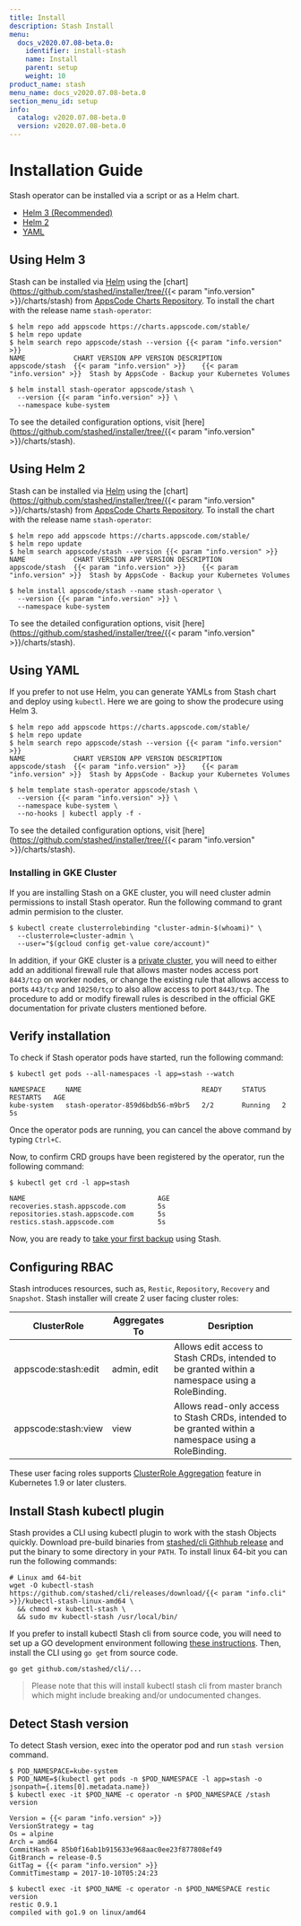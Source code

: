 ```yaml
---
title: Install
description: Stash Install
menu:
  docs_v2020.07.08-beta.0:
    identifier: install-stash
    name: Install
    parent: setup
    weight: 10
product_name: stash
menu_name: docs_v2020.07.08-beta.0
section_menu_id: setup
info:
  catalog: v2020.07.08-beta.0
  version: v2020.07.08-beta.0
---
```


# Installation Guide

Stash operator can be installed via a script or as a Helm chart.

<ul class="nav nav-tabs" id="installerTab" role="tablist">
  <li class="nav-item">
    <a class="nav-link active" id="helm3-tab" data-toggle="tab" href="#helm3" role="tab" aria-controls="helm3" aria-selected="true">Helm 3 (Recommended)</a>
  </li>
  <li class="nav-item">
    <a class="nav-link" id="helm2-tab" data-toggle="tab" href="#helm2" role="tab" aria-controls="helm2" aria-selected="false">Helm 2</a>
  </li>
  <li class="nav-item">
    <a class="nav-link" id="script-tab" data-toggle="tab" href="#script" role="tab" aria-controls="script" aria-selected="false">YAML</a>
  </li>
</ul>
<div class="tab-content" id="installerTabContent">
  <div class="tab-pane fade show active" id="helm3" role="tabpanel" aria-labelledby="helm3-tab">

## Using Helm 3

Stash can be installed via [Helm](https://helm.sh/) using the [chart](https://github.com/stashed/installer/tree/{{< param "info.version" >}}/charts/stash) from [AppsCode Charts Repository](https://github.com/appscode/charts). To install the chart with the release name `stash-operator`:

```console
$ helm repo add appscode https://charts.appscode.com/stable/
$ helm repo update
$ helm search repo appscode/stash --version {{< param "info.version" >}}
NAME            CHART VERSION APP VERSION DESCRIPTION
appscode/stash  {{< param "info.version" >}}    {{< param "info.version" >}}  Stash by AppsCode - Backup your Kubernetes Volumes

$ helm install stash-operator appscode/stash \
  --version {{< param "info.version" >}} \
  --namespace kube-system
```

To see the detailed configuration options, visit [here](https://github.com/stashed/installer/tree/{{< param "info.version" >}}/charts/stash).

</div>
<div class="tab-pane fade" id="helm2" role="tabpanel" aria-labelledby="helm2-tab">

## Using Helm 2

Stash can be installed via [Helm](https://helm.sh/) using the [chart](https://github.com/stashed/installer/tree/{{< param "info.version" >}}/charts/stash) from [AppsCode Charts Repository](https://github.com/appscode/charts). To install the chart with the release name `stash-operator`:

```console
$ helm repo add appscode https://charts.appscode.com/stable/
$ helm repo update
$ helm search appscode/stash --version {{< param "info.version" >}}
NAME            CHART VERSION APP VERSION DESCRIPTION
appscode/stash  {{< param "info.version" >}}    {{< param "info.version" >}}  Stash by AppsCode - Backup your Kubernetes Volumes

$ helm install appscode/stash --name stash-operator \
  --version {{< param "info.version" >}} \
  --namespace kube-system
```

To see the detailed configuration options, visit [here](https://github.com/stashed/installer/tree/{{< param "info.version" >}}/charts/stash).

</div>
<div class="tab-pane fade" id="script" role="tabpanel" aria-labelledby="script-tab">

## Using YAML

If you prefer to not use Helm, you can generate YAMLs from Stash chart and deploy using `kubectl`. Here we are going to show the prodecure using Helm 3.

```console
$ helm repo add appscode https://charts.appscode.com/stable/
$ helm repo update
$ helm search repo appscode/stash --version {{< param "info.version" >}}
NAME            CHART VERSION APP VERSION DESCRIPTION
appscode/stash  {{< param "info.version" >}}    {{< param "info.version" >}}  Stash by AppsCode - Backup your Kubernetes Volumes

$ helm template stash-operator appscode/stash \
  --version {{< param "info.version" >}} \
  --namespace kube-system \
  --no-hooks | kubectl apply -f -
```

To see the detailed configuration options, visit [here](https://github.com/stashed/installer/tree/{{< param "info.version" >}}/charts/stash).

</div>
</div>

### Installing in GKE Cluster

If you are installing Stash on a GKE cluster, you will need cluster admin permissions to install Stash operator. Run the following command to grant admin permision to the cluster.

```console
$ kubectl create clusterrolebinding "cluster-admin-$(whoami)" \
  --clusterrole=cluster-admin \
  --user="$(gcloud config get-value core/account)"
```

In addition, if your GKE cluster is a [private cluster](https://cloud.google.com/kubernetes-engine/docs/how-to/private-clusters), you will need to either add an additional firewall rule that allows master nodes access port `8443/tcp` on worker nodes, or change the existing rule that allows access to ports `443/tcp` and `10250/tcp` to also allow access to port `8443/tcp`. The procedure to add or modify firewall rules is described in the official GKE documentation for private clusters mentioned before.

## Verify installation

To check if Stash operator pods have started, run the following command:
```console
$ kubectl get pods --all-namespaces -l app=stash --watch

NAMESPACE     NAME                              READY     STATUS    RESTARTS   AGE
kube-system   stash-operator-859d6bdb56-m9br5   2/2       Running   2          5s
```

Once the operator pods are running, you can cancel the above command by typing `Ctrl+C`.

Now, to confirm CRD groups have been registered by the operator, run the following command:
```console
$ kubectl get crd -l app=stash

NAME                                 AGE
recoveries.stash.appscode.com        5s
repositories.stash.appscode.com      5s
restics.stash.appscode.com           5s
```

Now, you are ready to [take your first backup](/docs/v2020.07.08-beta.0/guides/latest/README) using Stash.


## Configuring RBAC
Stash introduces resources, such as, `Restic`, `Repository`, `Recovery` and `Snapshot`. Stash installer will create 2 user facing cluster roles:

| ClusterRole         | Aggregates To | Desription                                                                                            |
| ------------------- | ------------- | ----------------------------------------------------------------------------------------------------- |
| appscode:stash:edit | admin, edit   | Allows edit access to Stash CRDs, intended to be granted within a namespace using a RoleBinding.      |
| appscode:stash:view | view          | Allows read-only access to Stash CRDs, intended to be granted within a namespace using a RoleBinding. |

These user facing roles supports [ClusterRole Aggregation](https://kubernetes.io/docs/admin/authorization/rbac/#aggregated-clusterroles) feature in Kubernetes 1.9 or later clusters.

## Install Stash kubectl plugin

Stash provides a CLI using kubectl plugin to work with the stash Objects quickly. Download pre-build binaries from [stashed/cli Githhub release]() and put the binary to some directory in your `PATH`. To install linux 64-bit you can run the following commands:

```console
# Linux amd 64-bit
wget -O kubectl-stash https://github.com/stashed/cli/releases/download/{{< param "info.cli" >}}/kubectl-stash-linux-amd64 \
  && chmod +x kubectl-stash \
  && sudo mv kubectl-stash /usr/local/bin/
```

If you prefer to install kubectl Stash cli from source code, you will need to set up a GO development environment following [these instructions](https://golang.org/doc/code.html). Then, install the CLI using `go get` from source code.

```console
go get github.com/stashed/cli/...
```

>Please note that this will install kubectl stash cli from master branch which might include breaking and/or undocumented changes.

## Detect Stash version

To detect Stash version, exec into the operator pod and run `stash version` command.

```console
$ POD_NAMESPACE=kube-system
$ POD_NAME=$(kubectl get pods -n $POD_NAMESPACE -l app=stash -o jsonpath={.items[0].metadata.name})
$ kubectl exec -it $POD_NAME -c operator -n $POD_NAMESPACE /stash version

Version = {{< param "info.version" >}}
VersionStrategy = tag
Os = alpine
Arch = amd64
CommitHash = 85b0f16ab1b915633e968aac0ee23f877808ef49
GitBranch = release-0.5
GitTag = {{< param "info.version" >}}
CommitTimestamp = 2017-10-10T05:24:23

$ kubectl exec -it $POD_NAME -c operator -n $POD_NAMESPACE restic version
restic 0.9.1
compiled with go1.9 on linux/amd64
```
